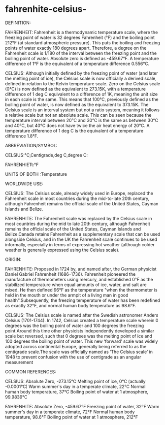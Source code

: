 # fahrenhite-celsius-
DEFINITION:

FAHRENHEIT:
Fahrenheit is a thermodynamic temperature scale, where the freezing point of water is 32 degrees Fahrenheit (°F) and the boiling point 212°F (at standard atmospheric pressure). This puts the boiling and freezing points of water exactly 180 degrees apart. Therefore, a degree on the Fahrenheit scale is 1/180 of the interval between the freezing point and the boiling point of water. Absolute zero is defined as -459.67°F.
A temperature difference of 1°F is the equivalent of a temperature difference 0.556°C.
 
CELSIUS:
Although initially defined by the freezing point of water (and later the melting point of ice), the Celsius scale is now officially a derived scale, defined in relation to the Kelvin temperature scale.
Zero on the Celsius scale (0°C) is now defined as the equivalent to 273.15K, with a temperature difference of 1 deg C equivalent to a difference of 1K, meaning the unit size in each scale is the same. This means that 100°C, previously defined as the boiling point of water, is now defined as the equivalent to 373.15K.
The Celsius scale is an interval system but not a ratio system, meaning it follows a relative scale but not an absolute scale. This can be seen because the temperature interval between 20°C and 30°C is the same as between 30°C and 40°C, but 40°C does not have twice the air heat energy of 20°C.
A temperature difference of 1 deg C is the equivalent of a temperature difference 1.8°F.
 
ABBREVIATION/SYMBOL:

CELSIUS:°C,Centigrade,deg C,degree C:

FAHRENHIETt:°F

UNITS OF BOTH :Temperature

WORLDWIDE USE:

CELSIUS:
The Celsius scale, already widely used in Europe, replaced the Fahrenheit scale in most countries during the mid-to-late 20th century, although Fahrenheit remains the official scale of the United States, Cayman Islands and Belize.
 
FAHRENHITE:
The Fahrenheit scale was replaced by the Celsius scale in most countries during the mid to late 20th century, although Fahrenheit remains the official scale of the United States, Cayman Islands and Belize.Canada retains Fahrenheit as a supplementary scale that can be used alongside Celsius, and in the UK the Fahrenheit scale continues to be used informally, especially in terms of expressing hot weather (although colder weather is generally expressed using the Celsius scale).

ORIGIN:

FAHRENHITE:
Proposed in 1724 by, and named after, the German physicist Daniel Gabriel Fahrenheit (1686–1736). Fahrenheit pioneered the manufacture of thermometers using mercury, and established 0°F as the stabilized temperature when equal amounts of ice, water, and salt are mixed. He then defined 96°F as the temperature "when the thermometer is held in the mouth or under the armpit of a living man in good health".Subsequently, the freezing temperature of water has been redefined as exactly 32°F, and normal human body temperature as 98.6°F.

CELSIUS:
 The Celsius scale is named after the Swedish astronomer Anders Celsius (1701-1744). In 1742, Celsius created a temperature scale wherein 0 degrees was the boiling point of water and 100 degrees the freezing point.Around this time other physicists independently developed a similar scale but reversed, such that 0 degrees was the melting point of ice and 100 degrees the boiling point of water. This new ‘forward’ scale was widely adopted across continental Europe, generally being referred to as the centigrade scale.The scale was officially named as ‘The Celsius scale’ in 1948 to prevent confusion with the use of centigrade as an angular measurement

COMMON REFERENCES:

CELSIUS:
 Absolute Zero, -273.15°C
Melting point of ice, 0°C (actually -0.0001°C)
Warm summer's day in a temperate climate, 22°C
Normal human body temperature, 37°C
Boiling point of water at 1 atmosphere, 99.9839°C

FAHRENHITE:
Absolute Zero, -459.67°F
Freezing point of water, 32°F
Warm summer's day in a temperate climate, 72°F
Normal human body temperature, 98.6°F
Boiling point of water at 1 atmosphere, 212°F

